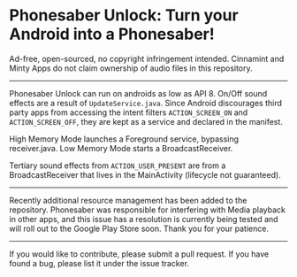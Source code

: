 # Phonesaber Unlock: Turn your Android into a Phonesaber!

Ad-free, open-sourced, no copyright infringement intended.
Cinnamint and Minty Apps do not claim ownership of audio files in this repository.

-----

Phonesaber Unlock can run on androids as low as API 8. On/Off sound effects are a result of `UpdateService.java`. Since Android discourages third party apps from accessing the intent filters `ACTION_SCREEN_ON` and `ACTION_SCREEN_OFF`, they are kept as a service and declared in the manifest.

High Memory Mode launches a Foreground service, bypassing receiver.java. Low Memory Mode starts a BroadcastReceiver.

Tertiary sound effects from `ACTION_USER_PRESENT` are from a BroadcastReceiver that lives in the MainActivity (lifecycle not guaranteed).


-----

Recently additional resource management has been added to the repository. Phonesaber was responsible for interfering with Media playback in other apps, and this issue has a resolution is currently being tested and will roll out to the Google Play Store soon. Thank you for your patience.

-----

If you would like to contribute, please submit a pull request.
If you have found a bug, please list it under the issue tracker.

